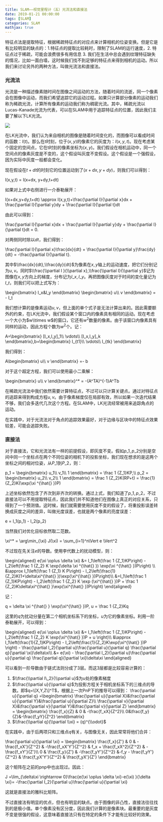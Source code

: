 ```yaml
---
title: SLAM——视觉里程计（五）光流法和直接法
date: 2019-01-21 00:00:00
tags: [SLAM]
categories: SLAM
mathjax: true
---        
```

    

特征点法是提取特征，根据稀疏特征点的对应点来计算相机的位姿变换。但是它是有比较明显的缺点的：1.特征点的提取比较耗时，限制了SLAM的运行速度，2. 特征点过于稀疏，可能会浪费很多有用信息 3. 我们在生活中总会遇到纹理特征缺失的情况，比如一面白墙，这时候我们找不到足够的特征点来得到相机的运动。所以我们来讨论另外的两种方法，叫做光流法和直接法。  

<!--more-->


### [](about:blank#%E5%85%89%E6%B5%81%E6%B3%95 "光流法")光流法

光流是一种描述像素随时间在图像之间运动的方法，随着时间的流逝，同一个像素会在图像中运动，而我们希望追踪它的运动过程。如果只计算部分像素的运动我们称为稀疏光流，计算所有像素的运动我们称为稠密光流。其中，稀疏光流以Lucas-Kanade光流为代表，可以在SLAM中用于追踪特征点的位置，因此我们主要了解以下LK光流。

![](https://evolution-video.oss-cn-beijing.aliyuncs.com/images/hdbb.jpg)

在LK光流中，我们认为来自相机的图像是随着时间变化的，而图像可以看成时间的函数：$I(t)$。那么在$t$时刻，位于$(x,y)$的像素它的灰度为：$I(x,y,t)$。现在考虑某个固定的空间点，它在t时刻的像素坐标为$(x,y)$。我们假设在相机运动中，同一个空间点的像素灰度是不变的，这个假设叫灰度不变假设。这个假设是一个强假设，因为实际中灰度一般都会变化。

现在假设在$t+dt$的时刻它的位置运动到了$(x+dx,y+dy)$，则我们可以得到：

I(x,y,t) = I(x+dx, y+dy,t+dt)

如果对上式中右侧进行一介泰勒展开：

I(x+dx,y+dy,t+dt) \\approx I(x,y,t)+\\frac{\\partial I}{\\partial x}dx + \\frac{\\partial I}{\\partial y}dy + \\frac{\\partial I}{\\partial t}dt

由此可以得到：

\\frac{\\partial I}{\\partial x}dx + \\frac{\\partial I}{\\partial y}dy + \\frac{\\partial I}{\\partial t}dt = 0.

对两侧同时除以$dt$，我们得到：

\\frac{\\partial I}{\\partial x}\\frac{dx}{dt} + \\frac{\\partial I}{\\partial y}\\frac{dy}{dt} = -\\frac{\\partial I}{\\partial t}.

其中$\\frac{dx}{dt},\\frac{dy}{dt}$为像素在$x,y$轴上的运动速度，把它们分别记为$u,v$。同时$\\frac{\\partial I }{\\partial x},\\frac{\\partial I}{\\partial y}$记为图像在$x,y$方向上的梯度，分布记为$I\_x,I\_y$。再把图像灰度对于时间的变化量记为$I\_t$，则我们可以把上式写为：

\\begin{bmatrix} I\_x&I\_y \\end{bmatrix} \\begin{bmatrix} u\\\\ v \\end{bmatrix} = - I\_t

我们想计算的是像素运动$u,v$，但上面的单个式子是无法计算出来的。因此需要额外的约束，在LK光流中，我们假设某个窗口内的像素具有相同的运动。现在考虑一个大小为$w\\times w$的窗口，它还有$w^2$数量的像素。由于该窗口内像素具有同样的运动，因此方程个数为$w^2$个。记：

A=\\begin{bmatrix} \[I\_x,I\_y\]\_1\\\\ \\vdots\\\\ \[I\_x,I\_y\]\_k \\end{bmatrix},b=\\begin{bmatrix} I\_{t1}\\\\ \\vdots\\\\ I\_{tk} \\end{bmatrix}

我们得到：

A\\begin{bmatrix} u\\\\ v \\end{bmatrix} =- b

对于这个超定方程，我们可以使用最小二乘解：

\\begin{bmatrix} u\\\\ v \\end{bmatrix}^\* = -(A^TA)^{-1}A^Tb

在稀疏光流法中我们依然需要计算特征点，不过可以只计算关键点。通过对特征点的追踪来得到构成方程$u,v$。由于像素梯度仅在局部有效，所以如果一次迭代结果不够，我们会多迭代几次这个方程。在SLAM中，LK光流经常被用来追踪角点的运动。

在实践中，对于光流法对于角点的追踪效果最好，对于边缘与区块中的特征点效果较差，可能会追踪失败。

### [](about:blank#%E7%9B%B4%E6%8E%A5%E6%B3%95 "直接法")直接法

对于直接法，它和光流法有一样的前提假设，即灰度不变。假如$p\_1,p\_2$分别是空间中同一个坐标点在两个不同位姿的相机下的投影坐标，我们现在想求的是这两个坐标之间的相对位姿，从$P\_1$到$P\_2$，则：

p\_1 = \\begin{bmatrix} u\_1\\\\ v\_1\\\\ 1 \\end{bmatrix} = \\frac 1 {Z\_1}KP,\\\\ p\_2 = \\begin{bmatrix} u\_2\\\\ v\_2\\\\ 1 \\end{bmatrix} = \\frac 1 {Z\_2}K(RP+t) = \\frac{1}{Z\_2}K(\\exp(\\xi ^{\\hat{} })P)

上述坐标依然包含了齐次到非齐次的转换。通过上式，我们知道了$p\_1,p\_2$，不过直接法可以不用提取特征点，因此我们并不知道他们在图像上真正的对应关系，只得到了一个预测值。这时候，我们就需要使用灰度不变的假设了，将重投影误差转换成灰度之间的差异，叫做光度误差，也就是两个像素的亮度误差：

e = I\_1(p\_1) - I\_2(p\_2)

当然我们对优化目标依然取二范数。

\\xi^\* = \\arg\\min\_{\\xi} J(\\xi) = \\sum\_{i=1}^n\\Vert e \\Vert^2

不过现在先关注$e$的导数。使用李代数上的扰动模型，则：

\\begin{aligned} e(\\xi \\oplus \\delta \\xi) &= I\_1\\left(\\frac 1 {Z\_1}KP\\right) -I\_2\\left(\\frac 1 {Z\_2} K \\exp(\\delta \\xi ^{\\hat{} }) \\exp(\\xi ^{\\hat{} })P\\right) \\\\ &\\approx I\_1\\left(\\frac 1 {Z\_1} K P\\right) - I\_2\\left(\\frac{1}{Z\_2}K(1+\\delta\\xi^{\\hat{} })\\exp(\\xi^{\\hat{} })P\\right)\\\\ &=I\_1\\left(\\frac 1 {Z\_1}KP\\right) - I\_2\\left(\\frac 1 {Z\_2} K \\exp (\\xi^{\\hat{} })P + \\frac 1 {Z\_2}K\\delta\\xi^{\\hat{} }\\exp(\\xi^{\\hat{} })P\\right) \\end{aligned}

记：

q = \\delta \\xi ^{\\hat{} } \\exp(\\xi^{\\hat{} })P, u = \\frac 1 {Z\_2}Kq

这里的$q$为扰动分量在第二个相机坐标系下的坐标，$u$为它的像素坐标。利用一阶泰勒展开，可以得到：

\\begin{aligned} e(\\xi \\oplus \\delta \\xi) &= I\_1\\left(\\frac 1 {Z\_1}KP\\right) - I\_2\\left(\\frac 1 {Z\_2} K \\exp(\\xi^{\\hat{} })P + u \\right)\\\\ &\\approx I\_1\\left(\\frac{1}{Z\_1}KP\\right) - I\_2\\left(\\frac{1}{Z\_2}K\\exp(\\xi^{\\hat{} })P \\right) - \\frac{\\partial I\_2}{\\partial u}\\frac{\\partial u}{\\partial q} \\frac{\\partial q}{\\partial \\xi}\\delta\\xi\\\\ &= e(\\xi) - \\frac{\\partial I\_2}{\\partial u}\\frac{\\partial u}{\\partial q} \\frac{\\partial q}{\\partial \\xi}\\delta\\xi \\end{aligned}

可以看到一阶导数由于链式法则分成了3层。而这3层都是比较容易计算的：

1.  $\\frac{\\partial I\_2}{\\partial u}$为$u$处的像素梯度
2.  $\\frac{\\partial u}{\\partial q}$为投影方程关于相机坐标系下的三维点的导数。即$q=\[X,Y,Z\]^T$，根据上一次PnP下的推导可以得到： \\frac{\\partial u}{\\partial q} =\\begin{bmatrix} \\frac{\\partial u}{\\partial X}&\\frac{\\partial u}{\\partial Y}&\\frac{\\partial u}{\\partial Z}\\\\ \\frac{\\partial v}{\\partial X}&\\frac{\\partial v}{\\partial Y}&\\frac{\\partial v}{\\partial Z} \\end{bmatrix} = \\begin{bmatrix} \\frac{f\_x}{Z} & 0 & -\\frac{f\_xX}{Z^2}\\\\ 0&\\frac{f\_y}{Z}&-\\frac{f\_yY}{Z^2} \\end{bmatrix}
3.  $\\frac{\\partial q}{\\partial \\xi} = (q)^{\\odot}$

在实践中，由于后两项只和三维点$q$有关，与图像无关，因此常常将他们合并：

\\frac{\\partial u}{\\partial \\xi} = \\begin{bmatrix} \\frac{f\_x}{Z'} & 0 & -\\frac{f\_xX'}{Z'^2} & -\\frac{f\_xX'Y'}{Z'^2} & f\_x + \\frac{f\_xX^2}{Z'^2} & -\\frac{f\_xY'}{Z'}\\\\ 0 & \\frac{f\_y}{Z'} & -\\frac{f\_yY'}{Z'^2} &-f\_y - \\frac{f\_yY'}{Z'^2} & \\frac{f\_yX'Y'}{Z'^2} & \\frac{f\_yX'}{Z'} \\end{bmatrix}

这个矩阵在之前的pnp中也出现过。因此：

J =\\lim\_{\\delta\\xi \\rightarrow 0}\\frac{e(\\xi \\oplus \\delta \\xi)-e(\\xi) }{\\delta \\xi}= -\\frac{\\partial I\_2}{\\partial u}\\frac{\\partial u}{\\partial \\xi}

这就是直接法的雅科比矩阵。

不过直接法有明显的优点，但也有明显的缺点。由于图像的非凸性，直接法往往找到的是极小值。单个像素没有区分度，因此我们计算的是像素块。最重要的是灰度不变是很强的假设，这意味着直接法只有在特定的条件下才能有比较好的效果。
